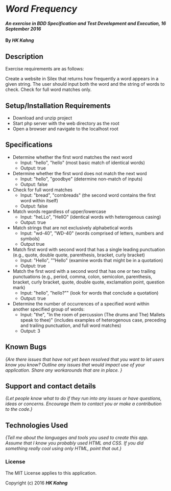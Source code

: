 # _Word Frequency_

#### _An exercise in BDD Specification and Test Development and Execution, 16 September 2016_

#### By _**HK Kahng**_

## Description

Exercise requirements are as follows:

Create a website in Silex that returns how frequently a word appears in a given string. The user should input both the word and the string of words to check. Check for full word matches only.

## Setup/Installation Requirements

* Download and unzip project
* Start php server with the web directory as the root
* Open a browser and navigate to the localhost root

## Specifications

* Determine whether the first word matches the next word
  * Input: "hello", "hello" (most basic match of identical words)
  * Output: true
* Determine whether the first word does not match the next word
  * Input: "hello", "goodbye" (determine non-match of inputs)
  * Output: false
* Check for full word matches
  * Input: "bread", "cornbreads" (the second word contains the first word within itself)
  * Output: false
* Match words regardless of upper/lowercase
  * Input: "heLLo", "HellO" (identical words with heterogenous casing)
  * Output: true
* Match strings that are not exclusively alphabetical words
  * Input: "wd-40", "WD-40" (words comprised of letters, numbers and symbols)
  * Output true
* Match first word with second word that has a single leading punctuation (e.g., quote, double quote, parenthesis, bracket, curly bracket)
  * Input: "Hello", ""Hello" (examine words that might be in a quotation)
  * Output: true
* Match the first word with a second word that has one or two trailing punctuations (e.g., period, comma, colon, semicolon, parenthesis, bracket, curly bracket, quote, double quote, exclamation point, question mark)
  * Input: "hello", "hello?"" (look for words that conclude a quotation)
  * Output: true
* Determine the number of occurrences of a specified word within another specified group of words:
  * Input: "the", "In the room of percussion (The drums and The) Mallets speak to thee)" (includes examples of heterogenous case, preceding and trailing punctuation, and full word matches)
  * Output: 3

## Known Bugs

_{Are there issues that have not yet been resolved that you want to let users know you know?  Outline any issues that would impact use of your application.  Share any workarounds that are in place. }_

## Support and contact details

_{Let people know what to do if they run into any issues or have questions, ideas or concerns.  Encourage them to contact you or make a contribution to the code.}_

## Technologies Used

_{Tell me about the languages and tools you used to create this app. Assume that I know you probably used HTML and CSS. If you did something really cool using only HTML, point that out.}_

### License

The MIT License applies to this application.

Copyright (c) 2016 **_HK Kahng_**
